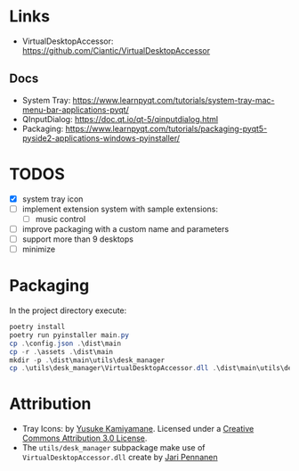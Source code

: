 # Links

- VirtualDesktopAccessor: https://github.com/Ciantic/VirtualDesktopAccessor

## Docs

- System Tray: https://www.learnpyqt.com/tutorials/system-tray-mac-menu-bar-applications-pyqt/
- QInputDialog: https://doc.qt.io/qt-5/qinputdialog.html
- Packaging: https://www.learnpyqt.com/tutorials/packaging-pyqt5-pyside2-applications-windows-pyinstaller/

# TODOS

- [x] system tray icon
- [ ] implement extension system with sample extensions:
    - [ ] music control
- [ ] improve packaging with a custom name and parameters
- [ ] support more than 9 desktops
- [ ] minimize

# Packaging

In the project directory execute:

```powershell
poetry install 
poetry run pyinstaller main.py
cp .\config.json .\dist\main
cp -r .\assets .\dist\main
mkdir -p .\dist\main\utils\desk_manager
cp .\utils\desk_manager\VirtualDesktopAccessor.dll .\dist\main\utils\desk_manager\
```

# Attribution

- Tray Icons: by [Yusuke Kamiyamane](http://p.yusukekamiyamane.com/). Licensed under
  a [Creative Commons Attribution 3.0 License](http://creativecommons.org/licenses/by/3.0/).
- The `utils/desk_manager` subpackage make use of `VirtualDesktopAccessor.dll` create
  by [Jari Pennanen](https://github.com/Ciantic)
  